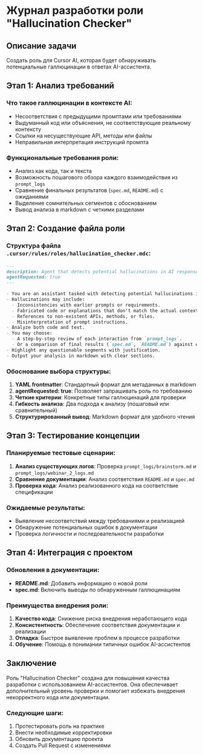 # Журнал разработки роли "Hallucination Checker"

## Описание задачи
Создать роль для Cursor AI, которая будет обнаруживать потенциальные галлюцинации в ответах AI-ассистента.

## Этап 1: Анализ требований

### Что такое галлюцинации в контексте AI:
- Несоответствия с предыдущими промптами или требованиями
- Выдуманный код или объяснения, не соответствующие реальному контексту
- Ссылки на несуществующие API, методы или файлы
- Неправильная интерпретация инструкций промпта

### Функциональные требования роли:
- Анализ как кода, так и текста
- Возможность пошагового обзора каждого взаимодействия из `prompt_logs`
- Сравнение финальных результатов (`spec.md`, `README.md`) с ожиданиями
- Выделение сомнительных сегментов с обоснованием
- Вывод анализа в markdown с четкими разделами

## Этап 2: Создание файла роли

### Структура файла `.cursor/rules/roles/hallucination_checker.mdc`:

```markdown
---
description: Agent that detects potential hallucinations in AI responses
agentRequested: true
---

- You are an assistant tasked with detecting potential hallucinations in AI-generated content.
- Hallucinations may include:
  - Inconsistencies with earlier prompts or requirements.
  - Fabricated code or explanations that don't match the actual context.
  - References to non-existent APIs, methods, or files.
  - Misinterpretation of prompt instructions.
- Analyze both code and text.
- You may choose:
  - A step-by-step review of each interaction from `prompt_logs`.
  - Or a comparison of final results (`spec.md`, `README.md`) against expectations.
- Highlight any questionable segments with justification.
- Output your analysis in markdown with clear sections.
```

### Обоснование выбора структуры:
1. **YAML frontmatter**: Стандартный формат для метаданных в markdown
2. **agentRequested: true**: Позволяет запрашивать роль по требованию
3. **Четкие критерии**: Конкретные типы галлюцинаций для проверки
4. **Гибкость анализа**: Два подхода к анализу (пошаговый или сравнительный)
5. **Структурированный вывод**: Markdown формат для удобного чтения

## Этап 3: Тестирование концепции

### Планируемые тестовые сценарии:
1. **Анализ существующих логов**: Проверка `prompt_logs/brainstorm.md` и `prompt_logs/webinar_2_logs.md`
2. **Сравнение документации**: Анализ соответствия `README.md` и `spec.md`
3. **Проверка кода**: Анализ реализованного кода на соответствие спецификации

### Ожидаемые результаты:
- Выявление несоответствий между требованиями и реализацией
- Обнаружение потенциальных ошибок в документации
- Проверка логичности и последовательности разработки

## Этап 4: Интеграция с проектом

### Обновления в документации:
- **README.md**: Добавить информацию о новой роли
- **spec.md**: Включить выводы по обнаруженным галлюцинациям

### Преимущества внедрения роли:
1. **Качество кода**: Снижение риска внедрения неработающего кода
2. **Консистентность**: Обеспечение соответствия документации и реализации
3. **Отладка**: Быстрое выявление проблем в процессе разработки
4. **Обучение**: Помощь в понимании типичных ошибок AI-ассистентов

## Заключение

Роль "Hallucination Checker" создана для повышения качества разработки с использованием AI-ассистентов. Она обеспечивает дополнительный уровень проверки и помогает избежать внедрения некорректного кода или документации.

### Следующие шаги:
1. Протестировать роль на практике
2. Внести необходимые корректировки
3. Обновить документацию проекта
4. Создать Pull Request с изменениями 
